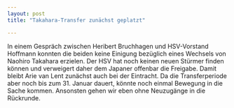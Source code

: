 ```yaml
---
layout: post
title: "Takahara-Transfer zunächst geplatzt"

---
```


In einem Gespräch zwischen Heribert Bruchhagen und HSV-Vorstand Hoffmann konnten die beiden keine Einigung bezüglich eines Wechsels von Naohiro Takahara erzielen. Der HSV hat noch keinen neuen Stürmer finden können und verweigert daher dem Japaner offenbar die Freigabe. Damit bleibt Arie van Lent zunächst auch bei der Eintracht. Da die Transferperiode aber noch bis zum 31. Januar dauert, könnte noch einmal Bewegung in die Sache kommen. Ansonsten gehen wir eben ohne Neuzugänge in die Rückrunde.


